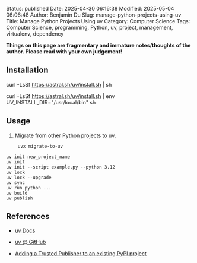 Status: published
Date: 2025-04-30 06:16:38
Modified: 2025-05-04 06:06:48
Author: Benjamin Du
Slug: manage-python-projects-using-uv
Title: Manage Python Projects Using uv
Category: Computer Science
Tags: Computer Science, programming, Python, uv, project, management, virtualenv, dependency

**Things on this page are fragmentary and immature notes/thoughts of the author. Please read with your own judgement!**

## Installation

curl -LsSf https://astral.sh/uv/install.sh | sh

curl -LsSf https://astral.sh/uv/install.sh | env UV_INSTALL_DIR="/usr/local/bin" sh

## Usage

1. Migrate from other Python projects to uv.

        uvx migrate-to-uv


```
uv init new_project_name
uv init 
uv init --script example.py --python 3.12
uv lock
uv lock --upgrade
uv sync
uv run python ...
uv build
uv publish
```

## References

- [uv Docs](https://docs.astral.sh/uv/)

- [uv @ GitHub](https://github.com/astral-sh/uv)

- [Adding a Trusted Publisher to an existing PyPI project](https://docs.pypi.org/trusted-publishers/adding-a-publisher/)

